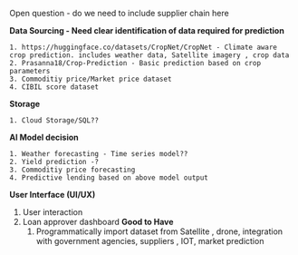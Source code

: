 Open question - do we need to include supplier chain here

**Data Sourcing - Need clear identification of data required for prediction**

    1. https://huggingface.co/datasets/CropNet/CropNet - Climate aware crop prediction. includes weather data, Satellite imagery , crop data
    2. Prasanna18/Crop-Prediction - Basic prediction based on crop parameters
    3. Commoditiy price/Market price dataset
    4. CIBIL score dataset
    
**Storage**

    1. Cloud Storage/SQL??
    
**AI Model decision**

    1. Weather forecasting - Time series model??
    2. Yield prediction -?
    3. Commoditiy price forecasting
    4. Predictive lending based on above model output

**User Interface (UI/UX)**

1. User interaction
2. Loan approver dashboard
**Good to Have**
    1. Programmatically import dataset from Satellite , drone, integration with government agencies, suppliers , IOT, market prediction   
